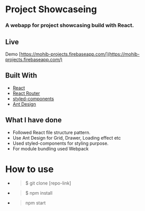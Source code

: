 # Project Showcaseing

### A webapp for project showcasing build with React.


## Live
Demo [https://mohib-projects.firebaseapp.com/](https://mohib-projects.firebaseapp.com/)


## Built With

* [React](https://reactjs.org/)
* [React Router](https://github.com/ReactTraining/react-router)
* [styled-components](https://www.styled-components.com/)
* [Ant Design](https://ant.design/)

## What I have done

* Followed React file structure pattern.
* Use Ant Design for Grid, Drawer, Loading effect etc
* Used styled-components for styling purpose.
* For module bundling used Webpack

# How to use
* >$ git clone [repo-link]

* > $ npm install

* > npm start


